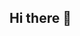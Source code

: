 ## Hi there 👋

<!--
**BraydenMcMahon/BraydenMcMahon** is a ✨ _special_ ✨ repository because its `README.md` (this file) appears on your GitHub profile.

Here are some ideas to get you started:

- 🔭 A monopoly board game 
- 🌱 Linux and containers
- 🤔 I’m looking for help with ...
- 💬 Ask me about Novels AKA currently finishing the cosmere 
- ⚡ Fun fact: Duel Citizen of US and Canada
-->
